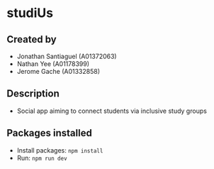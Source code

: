 # studiUs

## Created by
- Jonathan Santiaguel (A01372063)
- Nathan Yee (A01178399)
- Jerome Gache (A01332858)

## Description
- Social app aiming to connect students via inclusive study groups

## Packages installed
- Install packages: `npm install`
- Run: `npm run dev`
